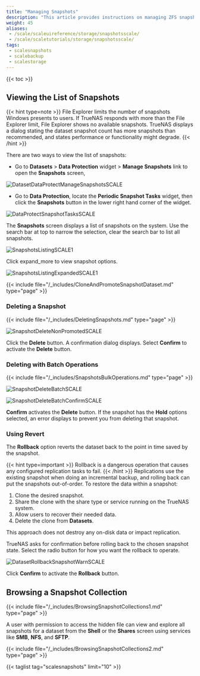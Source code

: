 ```yaml
---
title: "Managing Snapshots"
description: "This article provides instructions on managing ZFS snapshots in TrueNAS Scale."
weight: 45
aliases:
 - /scale/scaleuireference/storage/snapshotsscale/
 - /scale/scaletutorials/storage/snapshotsscale/
tags: 
 - scalesnapshots
 - scalebackup
 - scalestorage
---
```


{{< toc >}}

## Viewing the List of Snapshots

{{< hint type=note >}}
File Explorer limits the number of snapshots Windows presents to users. If TrueNAS responds with more than the File Explorer limit, File Explorer shows no available snapshots.
TrueNAS displays a dialog stating the dataset snapshot count has more snapshots than recommended, and states performance or functionality might degrade.
{{< /hint >}}

There are two ways to view the list of snapshots:

* Go to **Datasets** > **Data Protection** widget > **Manage Snapshots** link to open the **Snapshots** screen, 

![DatasetDataProtectManageSnapshotsSCALE](/images/SCALE/22.12/DatasetDataProtectManageSnapshotsSCALE.png "Manage Snapshots") 

* Go to **Data Protection**, locate the **Periodic Snapshot Tasks** widget, then click the **Snapshots** button in the lower right hand corner of the widget.

![DataProtectSnapshotTasksSCALE](/images/SCALE/22.12/DataProtectSnapshotTasksSCALE.png "Snapshots Button")

The **Snapshots** screen displays a list of snapshots on the system. Use the search bar at top to narrow the selection, clear the search bar to list all snapshots.

![SnapshotsListingSCALE1](/images/SCALE/22.12/SnapshotsListingSCALE1.png "Snapshot Screen")

Click <span class="material-icons">expand_more</span> to view snapshot options.

![SnapshotsListingExpandedSCALE1](/images/SCALE/22.12/SnapshotsListingExpandedSCALE1.png "Snapshot Screen Expanded")

{{< include file="/_includes/CloneAndPromoteSnapshotDataset.md" type="page" >}}

### Deleting a Snapshot

{{< include file="/_includes/DeletingSnapshots.md" type="page" >}}

![SnapshotDeleteNonPromotedSCALE](/images/SCALE/22.12/SnapshotDeleteNonPromotedSCALE.png "Delete Snapshot Confirmation")

Click the **Delete** button. A confirmation dialog displays. Select **Confirm** to activate the **Delete** button.

### Deleting with Batch Operations

{{< include file="/_includes/SnapshotsBulkOperations.md" type="page" >}} 

![SnapshotDeleteBatchSCALE](/images/SCALE/22.12/SnapshotDeleteBatchSCALE.png "Delete Batch Operation Select")

![SnapshotDeleteBatchConfirmSCALE](/images/SCALE/22.12/SnapshotDeleteBatchConfirmSCALE.png "Delete Batch Operation Confirm") 

**Confirm** activates the **Delete** button. If the snapshot has the **Hold** options selected, an error displays to prevent you from deleting that snapshot.

### Using Revert

The **Rollback** option reverts the dataset back to the point in time saved by the snapshot.

{{< hint type=important >}}
Rollback is a dangerous operation that causes any configured replication tasks to fail.
{{< /hint >}}
Replications use the existing snapshot when doing an incremental backup, and rolling back can put the snapshots out-of-order.
To restore the data within a snapshot:

1.  Clone the desired snapshot.
2.  Share the clone with the share type or service running on the TrueNAS system.
3.  Allow users to recover their needed data.
4.  Delete the clone from **Datasets**.

This approach does not destroy any on-disk data or impact replication.

TrueNAS asks for confirmation before rolling back to the chosen snapshot state. Select the radio button for how you want the rollback to operate.

![DatasetRollbackSnapshotWarnSCALE](/images/SCALE/22.12/DatasetRollbackSnapshotWarnSCALE.png "Dataset Rollback from Snapshot")

Click **Confirm** to activate the **Rollback** button.

## Browsing a Snapshot Collection

{{< include file="/_includes/BrowsingSnapshotCollections1.md" type="page" >}}

A user with permission to access the hidden file can view and explore all snapshots for a dataset from the **Shell** or the **Shares** screen using services like **SMB**, **NFS**, and **SFTP**.

{{< include file="/_includes/BrowsingSnapshotCollections2.md" type="page" >}}

{{< taglist tag="scalesnapshots" limit="10" >}}
